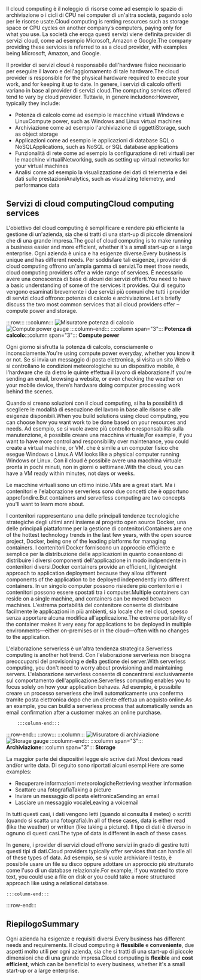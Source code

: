 <span data-ttu-id="96166-101">Il cloud computing è il noleggio di risorse come ad esempio lo spazio di archiviazione o i cicli di CPU nei computer di un'altra società, pagando solo per le risorse usate.</span><span class="sxs-lookup"><span data-stu-id="96166-101">Cloud computing is renting resources such as storage space or CPU cycles on another company’s computers, paying only for what you use.</span></span> <span data-ttu-id="96166-102">La società che eroga questi servizi viene definita provider di servizi cloud, come ad esempio Microsoft, Amazon e Google.</span><span class="sxs-lookup"><span data-stu-id="96166-102">The company providing these services is referred to as a cloud provider, with examples being Microsoft, Amazon, and Google.</span></span>

<span data-ttu-id="96166-103">Il provider di servizi cloud è responsabile dell'hardware fisico necessario per eseguire il lavoro e dell'aggiornamento di tale hardware.</span><span class="sxs-lookup"><span data-stu-id="96166-103">The cloud provider is responsible for the physical hardware required to execute your work, and for keeping it up to date.</span></span> <span data-ttu-id="96166-104">In genere, i servizi di calcolo offerti variano in base al provider di servizi cloud.</span><span class="sxs-lookup"><span data-stu-id="96166-104">The computing services offered tend to vary by cloud provider.</span></span> <span data-ttu-id="96166-105">Tuttavia, in genere includono:</span><span class="sxs-lookup"><span data-stu-id="96166-105">However, typically they include:</span></span>

- <span data-ttu-id="96166-106">Potenza di calcolo come ad esempio le macchine virtuali Windows e Linux</span><span class="sxs-lookup"><span data-stu-id="96166-106">Compute power, such as Windows and Linux virtual machines</span></span>
- <span data-ttu-id="96166-107">Archiviazione come ad esempio l'archiviazione di oggetti</span><span class="sxs-lookup"><span data-stu-id="96166-107">Storage, such as object storage</span></span>
- <span data-ttu-id="96166-108">Applicazioni come ad esempio le applicazioni di database SQL o NoSQL</span><span class="sxs-lookup"><span data-stu-id="96166-108">Applications, such as NoSQL or SQL database applications</span></span>
- <span data-ttu-id="96166-109">Funzionalità di rete come ad esempio la configurazione di reti virtuali per le macchine virtuali</span><span class="sxs-lookup"><span data-stu-id="96166-109">Networking, such as setting up virtual networks for your virtual machines</span></span>
- <span data-ttu-id="96166-110">Analisi come ad esempio la visualizzazione dei dati di telemetria e dei dati sulle prestazioni</span><span class="sxs-lookup"><span data-stu-id="96166-110">Analytics, such as visualizing telemetry, and performance data</span></span>

## <a name="cloud-computing-services"></a><span data-ttu-id="96166-111">Servizi di cloud computing</span><span class="sxs-lookup"><span data-stu-id="96166-111">Cloud computing services</span></span>

<span data-ttu-id="96166-112">L'obiettivo del cloud computing è semplificare e rendere più efficiente la gestione di un'azienda, sia che si tratti di una start-up di piccole dimensioni che di una grande impresa.</span><span class="sxs-lookup"><span data-stu-id="96166-112">The goal of cloud computing is to make running a business easier and more efficient, whether it's a small start-up or a large enterprise.</span></span> <span data-ttu-id="96166-113">Ogni azienda è unica e ha esigenze diverse.</span><span class="sxs-lookup"><span data-stu-id="96166-113">Every business is unique and has different needs.</span></span> <span data-ttu-id="96166-114">Per soddisfare tali esigenze, i provider di cloud computing offrono un'ampia gamma di servizi.</span><span class="sxs-lookup"><span data-stu-id="96166-114">To meet those needs, cloud computing providers offer a wide range of services.</span></span>
<span data-ttu-id="96166-115">È necessario avere una conoscenza di base di alcuni dei servizi offerti.</span><span class="sxs-lookup"><span data-stu-id="96166-115">You need to have a basic understanding of some of the services it provides.</span></span> <span data-ttu-id="96166-116">Qui di seguito vengono esaminati brevemente i due servizi più comuni che tutti i provider di servizi cloud offrono: potenza di calcolo e archiviazione.</span><span class="sxs-lookup"><span data-stu-id="96166-116">Let's briefly discuss the two most common services that all cloud providers offer &ndash; compute power and storage.</span></span>

:::row:::
    :::column:::
        <span data-ttu-id="96166-117">![Misuratore potenza di calcolo](../media/2-compute-power.png)</span><span class="sxs-lookup"><span data-stu-id="96166-117">![Compute power gauge](../media/2-compute-power.png)</span></span>
    :::column-end:::
    <span data-ttu-id="96166-118">:::column span="3"::: **Potenza di calcolo**</span><span class="sxs-lookup"><span data-stu-id="96166-118">:::column span="3"::: **Compute power**</span></span>

<span data-ttu-id="96166-119">Ogni giorno si sfrutta la potenza di calcolo, consciamente o inconsciamente.</span><span class="sxs-lookup"><span data-stu-id="96166-119">You're using compute power everyday, whether you know it or not.</span></span> <span data-ttu-id="96166-120">Se si invia un messaggio di posta elettronica, si visita un sito Web o si controllano le condizioni meteorologiche su un dispositivo mobile, è l'hardware che da dietro le quinte effettua il lavoro di elaborazione.</span><span class="sxs-lookup"><span data-stu-id="96166-120">If you're sending an email, browsing a website, or even checking the weather on your mobile device, there’s hardware doing computer processing work behind the scenes.</span></span>

<span data-ttu-id="96166-121">Quando si creano soluzioni con il cloud computing, si ha la possibilità di scegliere le modalità di esecuzione del lavoro in base alle risorse e alle esigenze disponibili.</span><span class="sxs-lookup"><span data-stu-id="96166-121">When you build solutions using cloud computing, you can choose how you want work to be done based on your resources and needs.</span></span> <span data-ttu-id="96166-122">Ad esempio, se si vuole avere più controllo e responsabilità sulla manutenzione, è possibile creare una macchina virtuale,</span><span class="sxs-lookup"><span data-stu-id="96166-122">For example, if you want to have more control and responsibility over maintenance, you could create a virtual machine, or VM.</span></span> <span data-ttu-id="96166-123">che è simile a un computer fisico che esegue Windows o Linux.</span><span class="sxs-lookup"><span data-stu-id="96166-123">A VM looks like a physical computer running Windows or Linux.</span></span> <span data-ttu-id="96166-124">Con il cloud è possibile avere una macchina virtuale pronta in pochi minuti, non in giorni o settimane.</span><span class="sxs-lookup"><span data-stu-id="96166-124">With the cloud, you can have a VM ready within minutes, not days or weeks.</span></span>

<span data-ttu-id="96166-125">Le macchine virtuali sono un ottimo inizio.</span><span class="sxs-lookup"><span data-stu-id="96166-125">VMs are a great start.</span></span> <span data-ttu-id="96166-126">Ma i contenitori e l'elaborazione serverless sono due concetti che è opportuno approfondire.</span><span class="sxs-lookup"><span data-stu-id="96166-126">But containers and serverless computing are two concepts you'll want to learn more about.</span></span>

<span data-ttu-id="96166-127">I contenitori rappresentano una delle principali tendenze tecnologiche strategiche degli ultimi anni insieme al progetto open source Docker, una delle principali piattaforme per la gestione di contenitori.</span><span class="sxs-lookup"><span data-stu-id="96166-127">Containers are one of the hottest technology trends in the last few years, with the open source project, Docker, being one of the leading platforms for managing containers.</span></span> <span data-ttu-id="96166-128">I contenitori Docker forniscono un approccio efficiente e semplice per la distribuzione delle applicazioni in quanto consentono di distribuire i diversi componenti dell'applicazione in modo indipendente in contenitori diversi.</span><span class="sxs-lookup"><span data-stu-id="96166-128">Docker containers provide an efficient, lightweight approach to application deployment because they allow different components of the application to be deployed independently into different containers.</span></span> <span data-ttu-id="96166-129">In un singolo computer possono risiedere più contenitori e i contenitori possono essere spostati tra i computer.</span><span class="sxs-lookup"><span data-stu-id="96166-129">Multiple containers can reside on a single machine, and containers can be moved between machines.</span></span> <span data-ttu-id="96166-130">L'estrema portabilità del contenitore consente di distribuire facilmente le applicazioni in più ambienti, sia locale che nel cloud, spesso senza apportare alcuna modifica all'applicazione.</span><span class="sxs-lookup"><span data-stu-id="96166-130">The extreme portability of the container makes it very easy for applications to be deployed in multiple environments—either on-premises or in the cloud—often with no changes to the application.</span></span>

<span data-ttu-id="96166-131">L'elaborazione serverless è un'altra tendenza strategica.</span><span class="sxs-lookup"><span data-stu-id="96166-131">Serverless computing is another hot trend.</span></span> <span data-ttu-id="96166-132">Con l'elaborazione serverless non bisogna preoccuparsi del provisioning e della gestione dei server.</span><span class="sxs-lookup"><span data-stu-id="96166-132">With serverless computing, you don't need to worry about provisioning and maintaining servers.</span></span> <span data-ttu-id="96166-133">L'elaborazione serverless consente di concentrarsi esclusivamente sul comportamento dell'applicazione.</span><span class="sxs-lookup"><span data-stu-id="96166-133">Serverless computing enables you to focus solely on how your application behaves.</span></span> <span data-ttu-id="96166-134">Ad esempio, è possibile creare un processo serverless che invii automaticamente una conferma tramite posta elettronica dopo che un cliente effettua un acquisto online.</span><span class="sxs-lookup"><span data-stu-id="96166-134">As an example, you can build a serverless process that automatically sends an email confirmation after a customer makes an online purchase.</span></span>

        :::column-end:::
:::row-end:::
 :::row:::
    :::column:::
        <span data-ttu-id="96166-135">![Misuratore di archiviazione](../media/2-storage.png)</span><span class="sxs-lookup"><span data-stu-id="96166-135">![Storage gauge](../media/2-storage.png)</span></span>
    :::column-end:::
    <span data-ttu-id="96166-136">:::column span="3"::: **Archiviazione**</span><span class="sxs-lookup"><span data-stu-id="96166-136">:::column span="3"::: **Storage**</span></span>

<span data-ttu-id="96166-137">La maggior parte dei dispositivi legge e/o scrive dati.</span><span class="sxs-lookup"><span data-stu-id="96166-137">Most devices read and/or write data.</span></span> <span data-ttu-id="96166-138">Di seguito sono riportati alcuni esempi:</span><span class="sxs-lookup"><span data-stu-id="96166-138">Here are some examples:</span></span>

- <span data-ttu-id="96166-139">Recuperare informazioni meteorologiche</span><span class="sxs-lookup"><span data-stu-id="96166-139">Retrieving weather information</span></span>
- <span data-ttu-id="96166-140">Scattare una fotografia</span><span class="sxs-lookup"><span data-stu-id="96166-140">Taking a picture</span></span>
- <span data-ttu-id="96166-141">Inviare un messaggio di posta elettronica</span><span class="sxs-lookup"><span data-stu-id="96166-141">Sending an email</span></span>
- <span data-ttu-id="96166-142">Lasciare un messaggio vocale</span><span class="sxs-lookup"><span data-stu-id="96166-142">Leaving a voicemail</span></span>

<span data-ttu-id="96166-143">In tutti questi casi, i dati vengono letti (quando si consulta il meteo) o scritti (quando si scatta una fotografia).</span><span class="sxs-lookup"><span data-stu-id="96166-143">In all of these cases, data is either read (like the weather) or written (like taking a picture).</span></span> <span data-ttu-id="96166-144">Il tipo di dati è diverso in ognuno di questi casi.</span><span class="sxs-lookup"><span data-stu-id="96166-144">The type of data is different in each of these cases.</span></span>

<span data-ttu-id="96166-145">In genere, i provider di servizi cloud offrono servizi in grado di gestire tutti questi tipi di dati.</span><span class="sxs-lookup"><span data-stu-id="96166-145">Cloud providers typically offer services that can handle all of these types of data.</span></span> <span data-ttu-id="96166-146">Ad esempio, se si vuole archiviare il testo, è possibile usare un file su disco oppure adottare un approccio più strutturato come l'uso di un database relazionale.</span><span class="sxs-lookup"><span data-stu-id="96166-146">For example, if you wanted to store text, you could use a file on disk or you could take a more structured approach like using a relational database.</span></span>

    :::column-end:::
:::row-end:::

## <a name="summary"></a><span data-ttu-id="96166-147">Riepilogo</span><span class="sxs-lookup"><span data-stu-id="96166-147">Summary</span></span>

<span data-ttu-id="96166-148">Ogni azienda ha esigenze e requisiti diversi.</span><span class="sxs-lookup"><span data-stu-id="96166-148">Every business has different needs and requirements.</span></span> <span data-ttu-id="96166-149">Il cloud computing è **flessibile** e **conveniente**, due aspetti molto utili per ogni azienda, sia che si tratti di una start-up di piccole dimensioni che di una grande impresa.</span><span class="sxs-lookup"><span data-stu-id="96166-149">Cloud computing is **flexible** and **cost efficient**, which can be beneficial to every business, whether it's a small start-up or a large enterprise.</span></span>